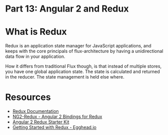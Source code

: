 # Part 13: Angular 2 and Redux ##

# What is Redux

Redux is an application state manager for JavaScript applications, and keeps with the core principals of flux-architecture by having a unidirectional data flow in your application.

How it differs from traditional Flux though, is that instead of multiple stores, you have one global application state. The state is calculated and returned in the reducer. The state management is held else where.

# Resources

* [Redux Documentation](http://redux.js.org/)
* [NG2-Redux - Angular 2 Bindings for Redux](https://github.com/wbuchwalter/ng2-redux)
* [Angular 2 Redux Starter Kit](https://github.com/rangle/angular2-redux-starter)
* [Getting Started with Redux - Egghead.io](https://egghead.io/series/getting-started-with-redux)
